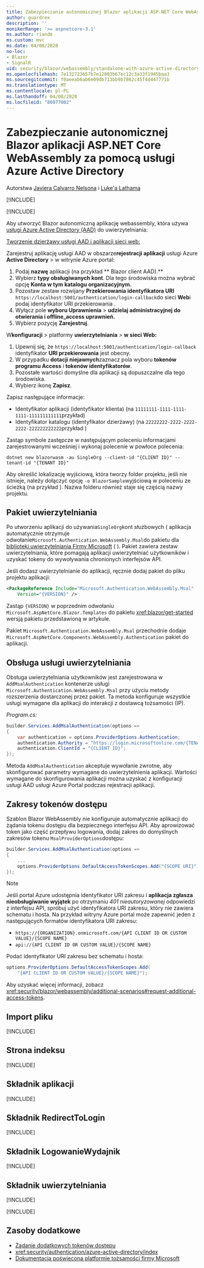 ```yaml
---
title: Zabezpieczanie autonomicznej Blazor aplikacji ASP.NET Core WebAssembly za pomocą usługi Azure Active Directory
author: guardrex
description: ''
monikerRange: '>= aspnetcore-3.1'
ms.author: riande
ms.custom: mvc
ms.date: 04/08/2020
no-loc:
- Blazor
- SignalR
uid: security/blazor/webassembly/standalone-with-azure-active-directory
ms.openlocfilehash: 7e132723657b7e12803b67ec12c3a33f1945baa3
ms.sourcegitcommit: f0aeeab6ab6e09db713bb9b7862c45f4d447771b
ms.translationtype: MT
ms.contentlocale: pl-PL
ms.lasthandoff: 04/08/2020
ms.locfileid: "80977002"
---
```

# <a name="secure-an-aspnet-core-opno-locblazor-webassembly-standalone-app-with-azure-active-directory"></a>Zabezpieczanie autonomicznej Blazor aplikacji ASP.NET Core WebAssembly za pomocą usługi Azure Active Directory

Autorstwa [Javiera Calvarro Nelsona](https://github.com/javiercn) i [Luke'a Lathama](https://github.com/guardrex)

[!INCLUDE[](~/includes/blazorwasm-preview-notice.md)]

[!INCLUDE[](~/includes/blazorwasm-3.2-template-article-notice.md)]

Aby utworzyć Blazor autonomiczną aplikację webassembly, która używa [usługi Azure Active Directory (AAD)](https://azure.microsoft.com/services/active-directory/) do uwierzytelniania:

[Tworzenie dzierżawy usługi AAD i aplikacji sieci web:](/azure/active-directory/develop/v2-overview)

Zarejestruj aplikację usługi AAD w obszarze**rejestracji aplikacji** usługi Azure **Active Directory** > w witrynie Azure portal:

1. Podaj **nazwę** aplikacji (na przykład ** Blazor client AAD).**
1. Wybierz **typy obsługiwanych kont**. Dla tego środowiska można wybrać opcję **Konta w tym katalogu organizacyjnym.**
1. Pozostaw zestaw rozwijany **Przekierowania identyfikatora URI** `https://localhost:5001/authentication/login-callback`do sieci **Web**i podaj identyfikator URI przekierowania .
1. Wyłącz pole **wyboru Uprawnienia** > **udzielaj administracyjnej do otwierania i offline_access uprawnień.**
1. Wybierz pozycję **Zarejestruj**.

W**konfiguracji** > platformy **uwierzytelniania** > **w sieci Web:**

1. Upewnij się, że `https://localhost:5001/authentication/login-callback` identyfikator **URI przekierowania** jest obecny.
1. W przypadku **dotacji niejawnych**zaznacz pola wyboru **tokenów programu Access** i **tokenów identyfikatorów**.
1. Pozostałe wartości domyślne dla aplikacji są dopuszczalne dla tego środowiska.
1. Wybierz ikonę **Zapisz**.

Zapisz następujące informacje:

* Identyfikator aplikacji (identyfikator klienta) (na `11111111-1111-1111-1111-111111111111`przykład)
* Identyfikator katalogu (identyfikator dzierżawy) (na `22222222-2222-2222-2222-222222222222`przykład )

Zastąp symbole zastępcze w następującym poleceniu informacjami zarejestrowanymi wcześniej i wykonaj polecenie w powłoce polecenia:

```dotnetcli
dotnet new blazorwasm -au SingleOrg --client-id "{CLIENT ID}" --tenant-id "{TENANT ID}"
```

Aby określić lokalizację wyjściową, która tworzy folder projektu, jeśli nie istnieje, należy dołączyć opcję `-o BlazorSample`wyjściową w poleceniu ze ścieżką (na przykład ). Nazwa folderu również staje się częścią nazwy projektu.

## <a name="authentication-package"></a>Pakiet uwierzytelniania

Po utworzeniu aplikacji do używania`SingleOrg`kont służbowych ( aplikacja automatycznie otrzymuje odwołanie`Microsoft.Authentication.WebAssembly.Msal`do pakietu dla [biblioteki uwierzytelniania Firmy Microsoft](/azure/active-directory/develop/msal-overview) ( ). Pakiet zawiera zestaw uwierzytelniania, które pomagają aplikacji uwierzytelniać użytkowników i uzyskać tokeny do wywoływania chronionych interfejsów API.

Jeśli dodasz uwierzytelnianie do aplikacji, ręcznie dodaj pakiet do pliku projektu aplikacji:

```xml
<PackageReference Include="Microsoft.Authentication.WebAssembly.Msal" 
    Version="{VERSION}" />
```

Zastąp `{VERSION}` w poprzednim odwołaniu `Microsoft.AspNetCore.Blazor.Templates` do pakietu <xref:blazor/get-started> wersją pakietu przedstawioną w artykule.

Pakiet `Microsoft.Authentication.WebAssembly.Msal` przechodnie dodaje `Microsoft.AspNetCore.Components.WebAssembly.Authentication` pakiet do aplikacji.

## <a name="authentication-service-support"></a>Obsługa usługi uwierzytelniania

Obsługa uwierzytelniania użytkowników jest zarejestrowana w `AddMsalAuthentication` kontenerze usługi `Microsoft.Authentication.WebAssembly.Msal` przy użyciu metody rozszerzenia dostarczonej przez pakiet. Ta metoda konfiguruje wszystkie usługi wymagane dla aplikacji do interakcji z dostawcą tożsamości (IP).

*Program.cs:*

```csharp
builder.Services.AddMsalAuthentication(options =>
{
    var authentication = options.ProviderOptions.Authentication;
    authentication.Authority = "https://login.microsoftonline.com/{TENANT ID}";
    authentication.ClientId = "{CLIENT ID}";
});
```

Metoda `AddMsalAuthentication` akceptuje wywołanie zwrotne, aby skonfigurować parametry wymagane do uwierzytelnienia aplikacji. Wartości wymagane do skonfigurowania aplikacji można uzyskać z konfiguracji usługi AAD usługi Azure Portal podczas rejestracji aplikacji.

## <a name="access-token-scopes"></a>Zakresy tokenów dostępu

Szablon Blazor WebAssembly nie konfiguruje automatycznie aplikacji do żądania tokenu dostępu dla bezpiecznego interfejsu API. Aby aprowizować token jako część przepływu logowania, dodaj zakres do domyślnych zakresów tokenu `MsalProviderOptions`dostępu:

```csharp
builder.Services.AddMsalAuthentication(options =>
{
    ...
    options.ProviderOptions.DefaultAccessTokenScopes.Add("{SCOPE URI}");
});
```

> [!NOTE]
> Jeśli portal Azure udostępnia identyfikator URI zakresu i **aplikacja zgłasza nieobsługiwanie wyjątek** po otrzymaniu *401 nieautoryzowanej* odpowiedzi z interfejsu API, spróbuj użyć identyfikatora URI zakresu, który nie zawiera schematu i hosta. Na przykład witryny Azure portal może zapewnić jeden z następujących formatów identyfikatora URI zakresu:
>
> * `https://{ORGANIZATION}.onmicrosoft.com/{API CLIENT ID OR CUSTOM VALUE}/{SCOPE NAME}`
> * `api://{API CLIENT ID OR CUSTOM VALUE}/{SCOPE NAME}`
>
> Podać identyfikator URI zakresu bez schematu i hosta:
>
> ```csharp
> options.ProviderOptions.DefaultAccessTokenScopes.Add(
>     "{API CLIENT ID OR CUSTOM VALUE}/{SCOPE NAME}");
> ```

Aby uzyskać więcej informacji, zobacz <xref:security/blazor/webassembly/additional-scenarios#request-additional-access-tokens>.

## <a name="imports-file"></a>Import pliku

[!INCLUDE[](~/includes/blazor-security/imports-file-standalone.md)]

## <a name="index-page"></a>Strona indeksu

[!INCLUDE[](~/includes/blazor-security/index-page-msal.md)]

## <a name="app-component"></a>Składnik aplikacji

[!INCLUDE[](~/includes/blazor-security/app-component.md)]

## <a name="redirecttologin-component"></a>Składnik RedirectToLogin

[!INCLUDE[](~/includes/blazor-security/redirecttologin-component.md)]

## <a name="logindisplay-component"></a>Składnik LogowanieWydajnik

[!INCLUDE[](~/includes/blazor-security/logindisplay-component.md)]

## <a name="authentication-component"></a>Składnik uwierzytelniania

[!INCLUDE[](~/includes/blazor-security/authentication-component.md)]

[!INCLUDE[](~/includes/blazor-security/troubleshoot.md)]

## <a name="additional-resources"></a>Zasoby dodatkowe

* [Żądanie dodatkowych tokenów dostępu](xref:security/blazor/webassembly/additional-scenarios#request-additional-access-tokens)
* <xref:security/authentication/azure-active-directory/index>
* [Dokumentacja poświęcona platformie tożsamości firmy Microsoft](/azure/active-directory/develop/)
